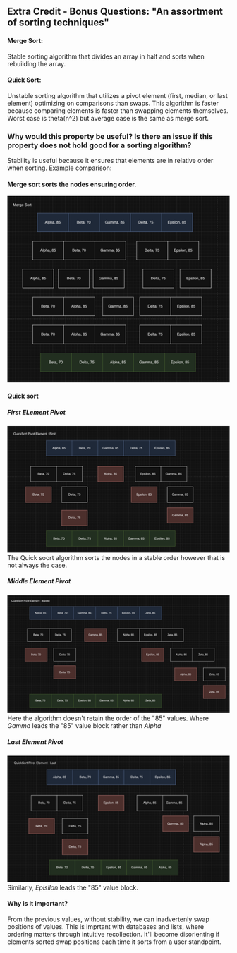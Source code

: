 ## Extra Credit - Bonus Questions: "An assortment of sorting techniques"

#### Merge Sort:
Stable sorting algorithm that divides an array in half and sorts when rebuilding the array.


#### Quick Sort:
Unstable sorting algorithm that utilizes a pivot element (first, median, or last element) optimizing on comparisons than swaps.
This algorithm is faster because comparing elements is faster than swapping elements themselves. Worst case is theta(n^2) but average case is the same as merge sort.


### Why would this property be useful? Is there an issue if this property does not hold good for a sorting algorithm?

Stability is useful because it ensures that elements are in relative order when sorting. Example comparison:

####  Merge sort sorts the nodes ensuring order.

![Merge Sort Diagram](ec_ms.png)

#### Quick sort

##### First ELement Pivot
![Quick Sort Diagram - Pivot First](ec_qs2.png)
The Quick soort algorithm sorts the nodes in a stable order however that is not always the case.

##### Middle Element Pivot
![Quick Sort Diagram - Pivot Middle](ec_qs3.png)
Here the algorithm doesn't retain the order of the "85" values. Where *Gamma* leads the "85" value block rather than *Alpha*

##### Last Element Pivot
![Quick Sort Diagram - Pivot Last](ec_qs1.png)
Similarly, *Episilon* leads the "85" value block.


#### Why is it important?

From the previous values, without stability, we can inadvertenly swap positions of values. This is imprtant with databases and lists, where ordering matters through intuitive recollection. It'll become disorienting if elements sorted swap positions each time it sorts from a user standpoint.